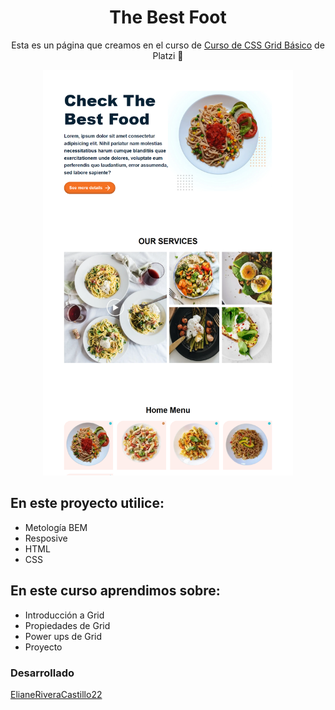 <h1 align="center">
    The Best Foot
</h1>
<p align="center">
Esta es un página que creamos en el curso de <a href="https://platzi.com/cursos/css-grid/">Curso de CSS Grid Básico</a> de Platzi 💚
</p>
<div align="center">
    <img  width="400" src="assets/images/hero.png">
</div>
<h2>En este proyecto utilice:</h2>
<ul>
    <li>Metología BEM</li>
    <li>Resposive</li>
    <li>HTML</li>
    <li>CSS</li>
</ul>

<h2>En este curso aprendimos sobre:</h2>
<ul>
    <li>Introducción a Grid</li>
    <li>Propiedades de Grid</li>
    <li>Power ups de Grid</li>
    <li>Proyecto</li>
</ul>
<div>
    <h3>Desarrollado</h3>
    <p><a href="https://github.com/ElianeRiveraCastillo22">ElianeRiveraCastillo22</a></p>
</div>